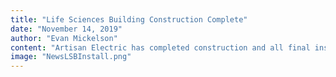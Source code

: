 ```yaml
---
title: "Life Sciences Building Construction Complete"
date: "November 14, 2019"
author: "Evan Mickelson"
content: "Artisan Electric has completed construction and all final inspections on the rooftop solar array. Testing was conducted to ensure the system is properly functioning before connecting it into the building’s electrical panels."
image: "NewsLSBInstall.png"
---
```

